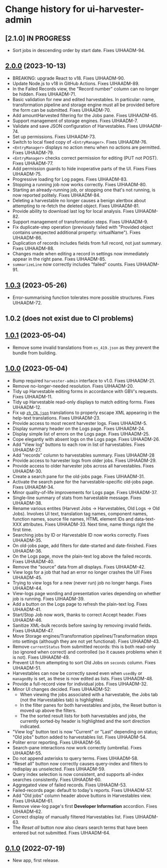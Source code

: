 # Change history for ui-harvester-admin

## [2.1.0] IN PROGRESS

* Sort jobs in descending order by start date. Fixes UIHAADM-94.

## [2.0.0](https://github.com/folio-org/ui-harvester-admin/tree/v2.0.0) (2023-10-13)

* BREAKING: upgrade React to v18. Fixes UIHAADM-90.
* Update Node.js to v18 in GitHub Actions. Fixes UIHAADM-89.
* In the Failed Records view, the "Record number" column can no longer be hidden. Fixes UIHAADM-71.
* Basic validation for new and edited harvestables. In particular: name, transformation pipeline and storage engine must all be provided before the form can be submitted. Fixes UIHAADM-70.
* Add amountHarvested filtering for the Jobs pane. Fixes UIHAADM-65.
* Support management of storage engines. Fixes UIHAADM-7.
* Validate and save JSON configuration of Harvestables. Fixes UIHAADM-74.
* Set up permissions. Fixes UIHAADM-73.
* Switch to local fixed copy of `<EntryManager>`. Fixes UIHAADM-76.
* `<EntryManager>` displays no action menu when no actions are permitted. Fixes UIHAADM-79.
* `<EntryManager>` checks correct permission for editing (PUT not POST). Fixes UIHAADM-77.
* Add permission guards to hide inoperative parts of the UI. Fixes Fixes UIHAADM-75.
* Progressive loading for Log pages. Fixes UIHAADM-83.
* Stopping a running job now works correctly. Fixes UIHAADM-80.
* Starting an already-running job, or stopping one that's not running, is now reported politely. Fixes UIHAADM-84.
* Deleting a harvestable no longer causes a benign alertbox about attempting to re-fetch the deleted object. Fixes UIHAADM-81.
* Provide ability to download last log for local analysis. Fixes UIHAADM-82.
* Support management of transformation steps. Fixes UIHAADM-9.
* Fix duplicate-step operation (previously failed with "Provided object contains unexpected additional property: virtualName"). Fixes UIHAADM-86.
* Duplication of records includes fields from full record, not just summary. Fixes UIHAADM-88.
* Changes made when editing a record in settings now immediately appear in the right pane. Fixes UIHAADM-85.
* `summarizeLine` now correctly includes "failed" counts. Fixes UIHAADM-91.

## [1.0.3](https://github.com/folio-org/ui-harvester-admin/tree/v1.0.3) (2023-05-26)

* Error-summarising function tolerates more possible structures. Fixes UIHAADM-72.

## 1.0.2 (does not exist due to CI problems)

## [1.0.1](https://github.com/folio-org/ui-harvester-admin/tree/v1.0.1) (2023-05-04)

* Remove some invalid translations from `es_419.json` as they prevent the bundle from building.

## [1.0.0](https://github.com/folio-org/ui-harvester-admin/tree/v1.0.0) (2023-05-04)

* Bump required `harvester-admin` interface to v1.0. Fixes UIHAADM-21.
* Remove no-longer-needed resolution. Fixes UIHAADM-20.
* Tidy up Harvestable editing forms in accordance with GBV's requests. Fixes UIHAADM-11.
* Tidy up Harvestable read-only displays to match editing forms. Fixes UIHAADM-12.
* Fix up [`zh_CN.json`](translations/ui-harvester-admin/zh_CN.json) translations to properly escape XML appearing in the help-text translations. Fixes UIHAADM-23.
* Provide access to most recent harvester logs. Fixes UIHAADM-5.
* Display summary header on the Logs page. Fixes UIHAADM-24.
* Display simple list of errors on the Logs page. Fixes UIHAADM-25.
* Cope elegantly with absent logs on the Logs page. Fixes UIHAADM-26.
* Add "View log" buttons to each row in list of harvestables. Fixes UIHAADM-27.
* Add "records" column to harvestables summary. Fixes UIHAADM-28
* Provide access to harvester logs from older jobs. Fixes UIHAADM-29.
* Provide access to older harvester jobs across all harvestables. Fixes UIHAADM-30.
* Create a search pane for the old-jobs page. Fixes UIHAADM-31.
* Activate the search pane for the harvestable-specific old-jobs page. Fixes UIHAADM-34.
* Minor quality-of-life improvements for Logs page. Fixes UIHAADM-37.
* Single-line summary of stats from harvestable message. Fixes UIHAADM-38.
* Rename various entites (Harvest Jobs -> Harvestables, Old Logs -> Old Jobs). Involves UI text, translation tag names, component names, function names, source file names, HTML element IDs and data-text-XXX attributes. Fixes UIHAADM-33. Next time, name things right the first time.
* Searching jobs by ID or Harvestable ID now works correctly. Fixes UIHAADM-35.
* On old-jobs page, add filters for date-started and date-finished. Fixes UIHAADM-36.
* On the Logs page, move the plain-text log above the failed records. Fixes UIHAADM-40.
* Remove the “source” data from all displays. Fixes UIHAADM-42.
* View logs for a job that had an error no longer crashes the UI! Fixes UIHAADM-45.
* Trying to view logs for a new (never run) job no longer hangs. Fixes UIHAADM-44.
* View-logs page wording and presentation varies depending on whether job is running. Fixes UIHAADM-39.
* Add a button on the Logs page to refresh the plain-text log. Fixes UIHAADM-41.
* Start/Stop Job now work, thanks to correct Accept header. Fixes UIHAADM-46.
* Sanitize XML-bulk records before saving by removing invalid fields. Fixes UIHAADM-47.
* Move Storage engines/Transformation pipelines/Transformation steps into settings (although they are not yet functional). Fixes UIHAADM-43.
* Remove `currentStatus` from submitted records: this is both read-only (so ignored when correct) and controlled (so it causes problems when it is not). Fixes UIHAADM-49.
* Prevent UI from attempting to sort Old Jobs on `seconds` column. Fixes UIHAADM-51.
* Harvestables can now be correctly saved even when `usedBy` or `managedBy` is set, as these is now edited as lists. Fixes UIHAADM-48.
* Provide a full-record view for individual jobs. Fixes UIHAADM-32.
* Minor UI changes decided. Fixes UIHAADM-52:
  * When viewing the jobs associated with a harvestable, the Jobs tab (not the Harvestables tab) is highlighted.
  * In the filter panes for both harvestables and jobs, the Reset button is moved up above the filters.
  * The the sorted result lists for both harvestables and jobs, the currently sorted-by header is highlighted and the sort direction indicated.
* "View log" button text is now "Current" or "Last" depending on status; "Old jobs" button added to harvestables list. Fixes UIHAADM-54.
* Politer error reporting. Fixes UIHAADM-56.
* Search-pane interactions now work correctly (umbrella). Fixes UIHAADM-55.
* Do not append asterisks to query terms. Fixes UIHAADM-58.
* "Reset all" button now correctly causes query-index and filters to redisplay as unselected. Fixes UIHAADM-59.
* Query index selection is now consistent, and supports all-index searches consistently. Fixes UIHAADM-60.
* Aggregated view of failed records. Fixes UIHAADM-53.
* Failed-records page: default to today's reports. Fixes UIHAADM-57.
* Add "Old jobs" column header above buttons in Harvestables view. Fixes UIHAADM-61.
* Remove view-log page's first **Developer Information** accordion. Fixes UIHAADM-62.
* Correct display of manually filtered Harvestables list. Fixes UIHAADM-63.
* The *Reset all* button now also clears search terms that have been entered but not submitted. Fixes UIHAADM-64.

## [0.1.0](https://github.com/folio-org/ui-harvester-admin/tree/v0.1.0) (2022-07-19)

* New app, first release.

